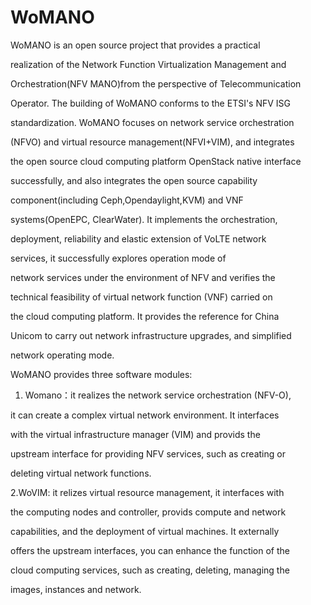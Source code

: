 # WoMANO
    
WoMANO is an open source project that provides a practical 

realization of the Network Function Virtualization Management and 

Orchestration(NFV MANO)from the perspective of Telecommunication 

Operator. The building of WoMANO conforms to the ETSI's NFV ISG 

standardization. WoMANO focuses on network service orchestration

(NFVO) and virtual resource management(NFVI+VIM), and integrates 

the open source cloud computing platform OpenStack native interface 

successfully, and also integrates the open source capability 

component(including Ceph,Opendaylight,KVM) and VNF

systems(OpenEPC, ClearWater). It implements the orchestration, 

deployment, reliability and elastic extension of VoLTE network 

services, it successfully explores operation mode of 

network services under the environment of NFV and verifies the 

technical feasibility of virtual network function (VNF) carried on 

the cloud computing platform. It provides the reference for China 

Unicom to carry out network infrastructure upgrades, and simplified 

network operating mode.

WoMANO provides three software modules:

1. Womano：it realizes the network service orchestration (NFV-O), 

it can create a complex virtual network environment. It interfaces 

with the virtual infrastructure manager (VIM) and provids the 

upstream interface for providing NFV services, such as creating or 

deleting virtual network functions.

2.WoVIM: it relizes virtual resource management, it interfaces with 

the computing nodes and controller, provids compute and network 

capabilities, and the deployment of virtual machines. It externally 

offers the upstream interfaces, you can enhance the function of the 

cloud computing services, such as creating, deleting, managing the 

images, instances and network.
